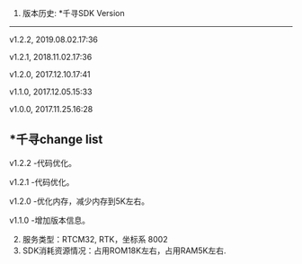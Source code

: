 1. 版本历史: 
*千寻SDK Version
---------------
v1.2.2, 2019.08.02.17:36 

v1.2.1, 2018.11.02.17:36 

v1.2.0, 2017.12.10.17:41 

v1.1.0, 2017.12.05.15:33 

v1.0.0, 2017.11.25.16:28

*千寻change list
----------------
v1.2.2
-代码优化。

v1.2.1
-代码优化。

v1.2.0
-优化内存，减少内存到5K左右。

v1.1.0
-增加版本信息。

2. 服务类型：RTCM32, RTK，坐标系 8002
3. SDK消耗资源情况：占用ROM18K左右，占用RAM5K左右.

